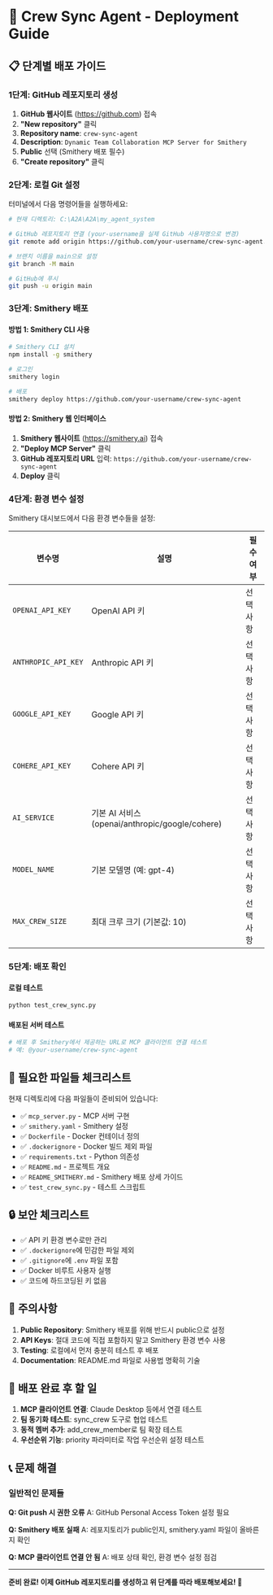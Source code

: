 # 🚀 Crew Sync Agent - Deployment Guide

## 📋 **단계별 배포 가이드**

### **1단계: GitHub 레포지토리 생성**

1. **GitHub 웹사이트** (<https://github.com>) 접속
2. **"New repository"** 클릭
3. **Repository name**: `crew-sync-agent`
4. **Description**: `Dynamic Team Collaboration MCP Server for Smithery`
5. **Public** 선택 (Smithery 배포 필수)
6. **"Create repository"** 클릭

### **2단계: 로컬 Git 설정**

터미널에서 다음 명령어들을 실행하세요:

```bash
# 현재 디렉토리: C:\A2A\A2A\my_agent_system

# GitHub 레포지토리 연결 (your-username을 실제 GitHub 사용자명으로 변경)
git remote add origin https://github.com/your-username/crew-sync-agent.git

# 브랜치 이름을 main으로 설정
git branch -M main

# GitHub에 푸시
git push -u origin main
```

### **3단계: Smithery 배포**

#### 방법 1: Smithery CLI 사용

```bash
# Smithery CLI 설치
npm install -g smithery

# 로그인
smithery login

# 배포
smithery deploy https://github.com/your-username/crew-sync-agent
```

#### 방법 2: Smithery 웹 인터페이스

1. **Smithery 웹사이트** (<https://smithery.ai>) 접속
2. **"Deploy MCP Server"** 클릭
3. **GitHub 레포지토리 URL** 입력: `https://github.com/your-username/crew-sync-agent`
4. **Deploy** 클릭

### **4단계: 환경 변수 설정**

Smithery 대시보드에서 다음 환경 변수들을 설정:

| 변수명 | 설명 | 필수 여부 |
|--------|------|-----------|
| `OPENAI_API_KEY` | OpenAI API 키 | 선택사항 |
| `ANTHROPIC_API_KEY` | Anthropic API 키 | 선택사항 |
| `GOOGLE_API_KEY` | Google API 키 | 선택사항 |
| `COHERE_API_KEY` | Cohere API 키 | 선택사항 |
| `AI_SERVICE` | 기본 AI 서비스 (openai/anthropic/google/cohere) | 선택사항 |
| `MODEL_NAME` | 기본 모델명 (예: gpt-4) | 선택사항 |
| `MAX_CREW_SIZE` | 최대 크루 크기 (기본값: 10) | 선택사항 |

### **5단계: 배포 확인**

#### 로컬 테스트

```bash
python test_crew_sync.py
```

#### 배포된 서버 테스트

```python
# 배포 후 Smithery에서 제공하는 URL로 MCP 클라이언트 연결 테스트
# 예: @your-username/crew-sync-agent
```

## 🔧 **필요한 파일들 체크리스트**

현재 디렉토리에 다음 파일들이 준비되어 있습니다:

- ✅ `mcp_server.py` - MCP 서버 구현
- ✅ `smithery.yaml` - Smithery 설정
- ✅ `Dockerfile` - Docker 컨테이너 정의
- ✅ `.dockerignore` - Docker 빌드 제외 파일
- ✅ `requirements.txt` - Python 의존성
- ✅ `README.md` - 프로젝트 개요
- ✅ `README_SMITHERY.md` - Smithery 배포 상세 가이드
- ✅ `test_crew_sync.py` - 테스트 스크립트

## 🔒 **보안 체크리스트**

- ✅ API 키 환경 변수로만 관리
- ✅ `.dockerignore`에 민감한 파일 제외
- ✅ `.gitignore`에 `.env` 파일 포함
- ✅ Docker 비루트 사용자 실행
- ✅ 코드에 하드코딩된 키 없음

## 🚨 **주의사항**

1. **Public Repository**: Smithery 배포를 위해 반드시 public으로 설정
2. **API Keys**: 절대 코드에 직접 포함하지 말고 Smithery 환경 변수 사용
3. **Testing**: 로컬에서 먼저 충분히 테스트 후 배포
4. **Documentation**: README.md 파일로 사용법 명확히 기술

## 🎯 **배포 완료 후 할 일**

1. **MCP 클라이언트 연결**: Claude Desktop 등에서 연결 테스트
2. **팀 동기화 테스트**: sync_crew 도구로 협업 테스트
3. **동적 멤버 추가**: add_crew_member로 팀 확장 테스트
4. **우선순위 기능**: priority 파라미터로 작업 우선순위 설정 테스트

## 📞 **문제 해결**

### 일반적인 문제들

**Q: Git push 시 권한 오류**
A: GitHub Personal Access Token 설정 필요

**Q: Smithery 배포 실패**
A: 레포지토리가 public인지, smithery.yaml 파일이 올바른지 확인

**Q: MCP 클라이언트 연결 안 됨**
A: 배포 상태 확인, 환경 변수 설정 점검

---

**준비 완료! 이제 GitHub 레포지토리를 생성하고 위 단계를 따라 배포해보세요! 🚀**
